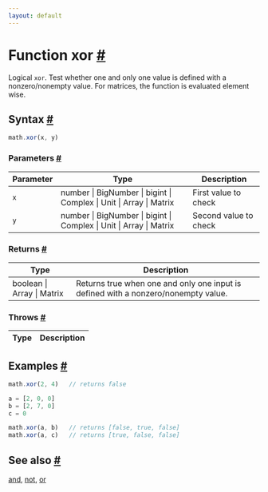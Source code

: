 ```yaml
---
layout: default
---
```


<!-- Note: This file is automatically generated from source code comments. Changes made in this file will be overridden. -->

<h1 id="function-xor">Function xor <a href="#function-xor" title="Permalink">#</a></h1>

Logical `xor`. Test whether one and only one value is defined with a nonzero/nonempty value.
For matrices, the function is evaluated element wise.


<h2 id="syntax">Syntax <a href="#syntax" title="Permalink">#</a></h2>

```js
math.xor(x, y)
```

<h3 id="parameters">Parameters <a href="#parameters" title="Permalink">#</a></h3>

Parameter | Type | Description
--------- | ---- | -----------
`x` | number &#124; BigNumber &#124; bigint &#124; Complex &#124; Unit &#124; Array &#124; Matrix | First value to check
`y` | number &#124; BigNumber &#124; bigint &#124; Complex &#124; Unit &#124; Array &#124; Matrix | Second value to check

<h3 id="returns">Returns <a href="#returns" title="Permalink">#</a></h3>

Type | Description
---- | -----------
boolean &#124; Array &#124; Matrix |  Returns true when one and only one input is defined with a nonzero/nonempty value.


<h3 id="throws">Throws <a href="#throws" title="Permalink">#</a></h3>

Type | Description
---- | -----------


<h2 id="examples">Examples <a href="#examples" title="Permalink">#</a></h2>

```js
math.xor(2, 4)   // returns false

a = [2, 0, 0]
b = [2, 7, 0]
c = 0

math.xor(a, b)   // returns [false, true, false]
math.xor(a, c)   // returns [true, false, false]
```


<h2 id="see-also">See also <a href="#see-also" title="Permalink">#</a></h2>

[and](and.html),
[not](not.html),
[or](or.html)
